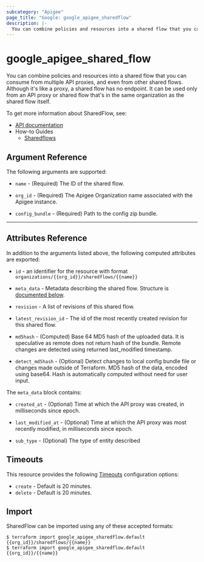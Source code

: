 ```yaml
---
subcategory: "Apigee"
page_title: "Google: google_apigee_sharedflow"
description: |-
  You can combine policies and resources into a shared flow that you can consume from multiple API proxies, and even from other shared flows.
---
```


# google\_apigee\_shared\_flow

You can combine policies and resources into a shared flow that you can consume from multiple API proxies, and even from other shared flows. Although it's like a proxy, a shared flow has no endpoint. It can be used only from an API proxy or shared flow that's in the same organization as the shared flow itself.


To get more information about SharedFlow, see:

* [API documentation](https://cloud.google.com/apigee/docs/reference/apis/apigee/rest/v1/organizations.sharedflows)
* How-to Guides
    * [Sharedflows](https://cloud.google.com/apigee/docs/resources)


## Argument Reference

The following arguments are supported:


* `name` -
  (Required)
  The ID of the shared flow.

* `org_id` -
  (Required)
  The Apigee Organization name associated with the Apigee instance.

* `config_bundle` -
  (Required)
  Path to the config zip bundle.

- - -



## Attributes Reference

In addition to the arguments listed above, the following computed attributes are exported:

* `id` - an identifier for the resource with format `organizations/{{org_id}}/sharedflows/{{name}}`

* `meta_data` -
  Metadata describing the shared flow.
  Structure is [documented below](#nested_meta_data).

* `revision` -
  A list of revisions of this shared flow.

* `latest_revision_id` -
  The id of the most recently created revision for this shared flow.

* `md5hash` -
  (Computed) Base 64 MD5 hash of the uploaded data. It is speculative as remote does not return hash of the bundle. Remote changes are detected using returned last_modified timestamp.

* `detect_md5hash` - 
  (Optional) Detect changes to local config bundle file or changes made outside of Terraform. MD5 hash of the data, encoded using base64. Hash is automatically computed without need for user input.


<a name="nested_meta_data"></a>The `meta_data` block contains:

* `created_at` -
  (Optional)
  Time at which the API proxy was created, in milliseconds since epoch.

* `last_modified_at` -
  (Optional)
  Time at which the API proxy was most recently modified, in milliseconds since epoch.

* `sub_type` -
  (Optional)
  The type of entity described

## Timeouts

This resource provides the following
[Timeouts](/docs/configuration/resources.html#timeouts) configuration options:

- `create` - Default is 20 minutes.
- `delete` - Default is 20 minutes.

## Import


SharedFlow can be imported using any of these accepted formats:

```
$ terraform import google_apigee_sharedflow.default {{org_id}}/sharedflows/{{name}}
$ terraform import google_apigee_sharedflow.default {{org_id}}/{{name}}
```
